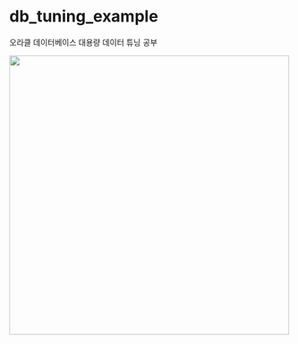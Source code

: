 # db_tuning_example
<p>오라클 데이터베이스 대용량 데이터 튜닝 공부</p>
<img src="https://user-images.githubusercontent.com/46181195/127758330-05088f2c-3814-4b1e-96fa-d969faf6640a.jpg" width="500" height="500"/>
